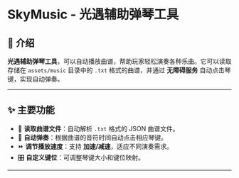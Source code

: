 # SkyMusic - 光遇辅助弹琴工具

## 🎵 介绍
**光遇辅助弹琴工具**，可以自动播放曲谱，帮助玩家轻松演奏各种乐曲。它可以读取存储在 `assets/music` 目录中的 `.txt` 格式的曲谱，并通过 **无障碍服务** 自动点击琴键，实现自动弹奏。

---

## ✨ 主要功能
- 🎼 **读取曲谱文件**：自动解析 `.txt` 格式的 JSON 曲谱文件。
- 🎹 **自动弹奏**：根据曲谱的音符时间自动点击相应琴键。
- ⏩ **调节播放速度**：支持 **加速/减速**，适应不同演奏需求。
- 🎛 **自定义键位**：可调整琴键大小和键位映射。

---
